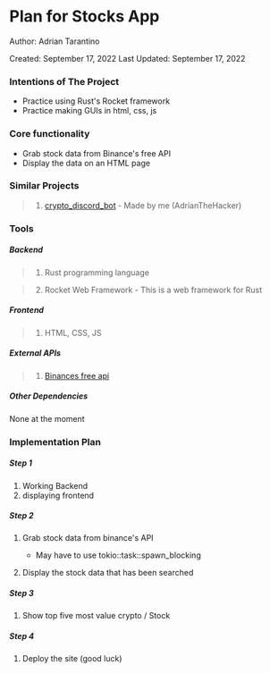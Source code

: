 # Plan for Stocks App

Author: Adrian Tarantino

Created: September 17, 2022
Last Updated: September 17, 2022

### Intentions of The Project

- Practice using Rust's Rocket framework
- Practice making GUIs in html, css, js

### Core functionality

- Grab stock data from Binance's free API
- Display the data on an HTML page

### Similar Projects

> 1. [crypto_discord_bot](https://github.com/AdrianTheHacker/crypto_discord_bot)
    - Made by me (AdrianTheHacker)

### Tools
##### Backend
> 1. Rust programming language

> 2. Rocket Web Framework
    - This is a web framework for Rust

##### Frontend
> 1. HTML, CSS, JS

##### External APIs
> 1. [Binances free api](https://www.binance.com/en/markets)

##### Other Dependencies
None at the moment


### Implementation Plan
##### Step 1
1. Working Backend
2. displaying frontend

##### Step 2
1. Grab stock data from binance's API
    - May have to use tokio::task::spawn_blocking

2. Display the stock data that has been searched

##### Step 3 
1. Show top five most value crypto / Stock

##### Step 4
1. Deploy the site (good luck)
